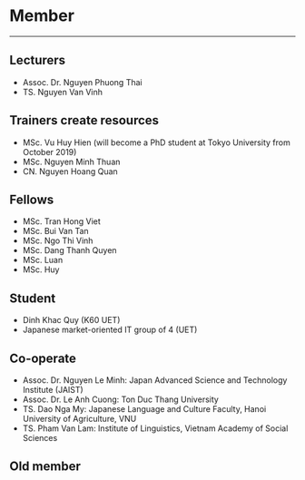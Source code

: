 # Member
---

## Lecturers
* Assoc. Dr. Nguyen Phuong Thai
* TS. Nguyen Van Vinh

## Trainers create resources
* MSc. Vu Huy Hien (will become a PhD student at Tokyo University from October 2019)
* MSc. Nguyen Minh Thuan
* CN. Nguyen Hoang Quan

## Fellows
* MSc. Tran Hong Viet
* MSc. Bui Van Tan
* MSc. Ngo Thi Vinh
* MSc. Dang Thanh Quyen
* MSc. Luan
* MSc. Huy

## Student
* Dinh Khac Quy (K60 UET)
* Japanese market-oriented IT group of 4 (UET)

## Co-operate
* Assoc. Dr. Nguyen Le Minh: Japan Advanced Science and Technology Institute (JAIST)
* Assoc. Dr. Le Anh Cuong: Ton Duc Thang University
* TS. Dao Nga My: Japanese Language and Culture Faculty, Hanoi University of Agriculture, VNU
* TS. Pham Van Lam: Institute of Linguistics, Vietnam Academy of Social Sciences

## Old member
